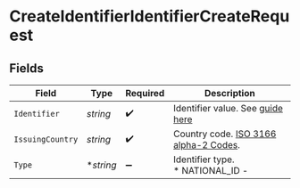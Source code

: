 # CreateIdentifierIdentifierCreateRequest


## Fields

| Field                                                                                     | Type                                                                                      | Required                                                                                  | Description                                                                               |
| ----------------------------------------------------------------------------------------- | ----------------------------------------------------------------------------------------- | ----------------------------------------------------------------------------------------- | ----------------------------------------------------------------------------------------- |
| `Identifier`                                                                              | *string*                                                                                  | :heavy_check_mark:                                                                        | Identifier value. See [guide here](/guides/users_and_accounts/identifiers.md)             |
| `IssuingCountry`                                                                          | *string*                                                                                  | :heavy_check_mark:                                                                        | Country code. [ISO 3166 alpha-2 Codes](https://en.wikipedia.org/wiki/ISO_3166-1_alpha-2). |
| `Type`                                                                                    | **string*                                                                                 | :heavy_minus_sign:                                                                        | Identifier type.<br/>* NATIONAL_ID -                                                      |
